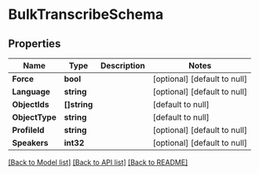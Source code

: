 # BulkTranscribeSchema

## Properties
Name | Type | Description | Notes
------------ | ------------- | ------------- | -------------
**Force** | **bool** |  | [optional] [default to null]
**Language** | **string** |  | [optional] [default to null]
**ObjectIds** | **[]string** |  | [default to null]
**ObjectType** | **string** |  | [default to null]
**ProfileId** | **string** |  | [optional] [default to null]
**Speakers** | **int32** |  | [optional] [default to null]

[[Back to Model list]](../README.md#documentation-for-models) [[Back to API list]](../README.md#documentation-for-api-endpoints) [[Back to README]](../README.md)


